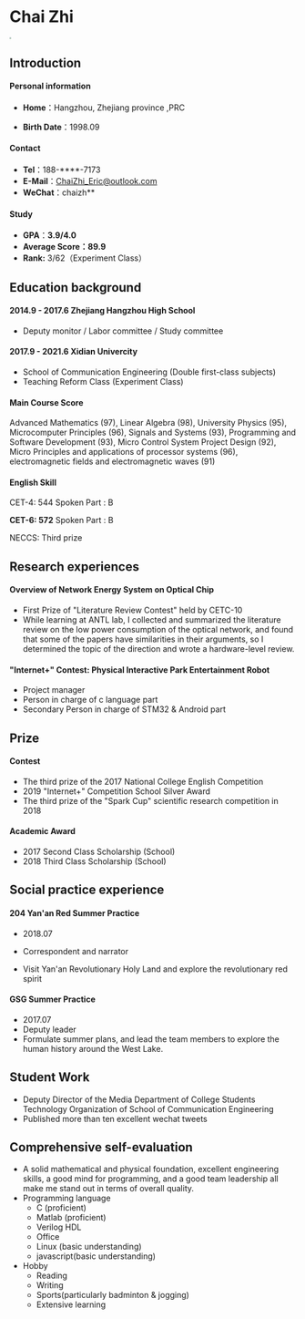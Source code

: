 # Chai Zhi

<img src="https://chaizhieric.github.io/Pic/white.jpg" style="zoom: 20%"> 

## Introduction

#### Personal information

- **Home**：Hangzhou, Zhejiang province ,PRC                             

- **Birth Date**：1998.09

#### Contact

- **Tel**：188-\*\*\*\*-7173   
- **E-Mail**：ChaiZhi_Eric@outlook.com   
-  **WeChat**：chaizh\*\*

#### Study 

- **GPA**：**3.9/4.0**       
- **Average Score：89.9**
- **Rank:** 3/62（Experiment Class）

## Education background

#### 2014.9 - 2017.6 Zhejiang Hangzhou High School

- Deputy monitor / Labor committee / Study committee

#### 2017.9 - 2021.6 Xidian Univercity 

- School of Communication Engineering (Double first-class subjects)
- Teaching Reform Class (Experiment Class)

#### Main Course Score

Advanced Mathematics (97), Linear Algebra (98), University Physics (95), Microcomputer Principles (96), Signals and Systems (93), Programming and Software Development (93), Micro Control System Project Design (92), Micro Principles and applications of processor systems (96), electromagnetic fields and electromagnetic waves (91)

#### English Skill

CET-4:  544  Spoken Part : B

**CET-6:  572**  Spoken Part : B

NECCS: Third prize

## Research experiences

#### Overview of Network Energy System on Optical Chip

- First Prize of "Literature Review Contest" held by CETC-10
- While learning at ANTL lab, I collected and summarized the literature review on the low power consumption of the optical network, and found that some of the papers have similarities in their arguments, so I determined the topic of the direction and wrote a hardware-level review.

#### "Internet+" Contest: Physical Interactive Park Entertainment Robot 

- Project manager
- Person in charge of c language part
- Secondary Person in charge of STM32 & Android part

## Prize

#### Contest

- The third prize of the 2017 National College English Competition
- 2019 "Internet+" Competition School Silver Award
- The third prize of the "Spark Cup" scientific research competition in 2018

#### Academic Award

- 2017 Second Class Scholarship (School)
- 2018 Third Class Scholarship (School)

## Social practice experience

#### 204 Yan'an Red Summer Practice

- 2018.07 

- Correspondent and narrator
- Visit Yan'an Revolutionary Holy Land and explore the revolutionary red spirit

#### GSG Summer Practice

- 2017.07
- Deputy leader
- Formulate summer plans, and lead the team members to explore the human history around the West Lake.

## Student Work

- Deputy Director of the Media Department of College Students Technology Organization of School of Communication Engineering 
- Published more than ten excellent  wechat tweets

## Comprehensive self-evaluation

- A solid mathematical and physical foundation, excellent engineering skills, a good mind for programming, and a good team leadership all make me stand out in terms of overall quality.
- Programming language 
  - C (proficient)
  - Matlab (proficient)
  - Verilog HDL
  - Office
  - Linux (basic understanding)
  - javascript(basic understanding)
- Hobby
  - Reading
  - Writing
  - Sports(particularly badminton & jogging)
  - Extensive learning